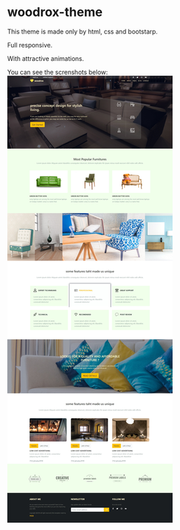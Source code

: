 # woodrox-theme
This theme is made only by html, css and bootstarp.

Full responsive.

With attractive animations.

You can see the screnshots below:
<img src="screen.jpg" />
